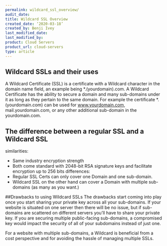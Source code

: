 ```yaml
---
permalink: wildcard_ssl_overview/
audit_date:
title: Wildcard SSL Overview
created_date: ‘2020-03-18’
created_by: Benji Ivey
last_modified_date: 
last_modified_by: 
product: Cloud Servers
product_url: cloud-servers
type: article
---
```


## Wildcard SSLs and their uses
A Wildcard Certificate (SSL) is a certificate with a Wildcard character in the domain name field, an example being *.(yourdomain).com. A Wildcard Certificate has the ability to secure a domain and many sub-domains under it as long as they pertain to the same domain. For example the certificate *.(yourdomain.com) can be used for www.yourdomain.com, mail.yourdomain.com, or any other additional sub-domain in the yourdomain.com.

## The difference between a regular SSL and a Wildcard SSL

similarities:
* Same industry encryption strength
* Both come standard with 2048-bit RSA signature keys and facilitate encryption up to 256 bits
differences:
* Regular SSL Certs can only cover one Domain and one sub-domain.
* Wildcard SSL on the other hand can cover a Domain with multiple sub-domains (as many as you want.)


##Drawbacks to using Wildcard SSLs
The drawbacks start coming into play once you start sharing your private key across all your sub-domains. If your website is situated on one server then there will be no issue, but if sub-domains are scattered on different servers you’ll have to share your private key. If you are securing multiple public-facing sub-domains, a compromised key would impact the security of all of your subdomains instead of just one.

For a website with multiple sub-domains, a Wildcard is beneficial from a cost perspective and for avoiding the hassle of managing multiple SSLs.
